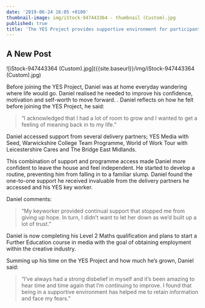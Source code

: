 ```yaml
---
date: '2019-06-24 16:05 +0100'
thumbnail-image: img/iStock-947443364 - thumbnail (Custom).jpg
published: true
title: 'The YES Project provides supportive environment for participant '
---
```

## A New Post
![iStock-947443364 (Custom).jpg]({{site.baseurl}}/img/iStock-947443364 (Custom).jpg)

Before joining the YES Project, Daniel was at home everyday wandering where life would go. Daniel realised he needed to improve his confidence, motivation and self-worth to move forward.
. 
Daniel reflects on how he felt before joining the YES Project, he said:

> “I acknowledged that I had a lot of room to grow and I wanted to get a feeling of meaning back in to my life.”

Daniel accessed support from several delivery partners; YES Media with Seed, Warwickshire College Team Programme, World of Work Tour with Leicestershire Cares and The Bridge East Midlands. 

This combination of support and programme access made Daniel more confident to leave the house and feel independent. He started to develop a routine, preventing him from falling in to a familiar slump. Daniel found the one-to-one support he received invaluable from the delivery partners he accessed and his YES key worker. 

Daniel comments:

> “My keyworker provided continual support that stopped me from giving up hope. In turn, I didn’t want to let her down as we’d built up a lot of trust.”

Daniel is now completing his Level 2 Maths qualification and plans to start a Further Education course in media with the goal of obtaining employment within the creative industry. 

Summing up his time on the YES Project and how much he’s grown, Daniel said:

> “I’ve always had a strong disbelief in myself and it’s been amazing to hear time and time again that I’m continuing to improve. I found that being in a supportive environment has helped me to retain information and face my fears.”
